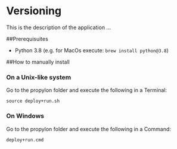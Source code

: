 # Versioning 
This is the description of the application ...

##Prerequisuites
* Python 3.8 (e.g. for MacOs execute: `brew install python@3.8`)

##How to manually install 

### On a Unix-like system
Go to the propylon folder and execute the following in a Terminal:

```shell
source deploy+run.sh
```

### On Windows
Go to the propylon folder and execute the following in a Command:
```shell
deploy+run.cmd
```

